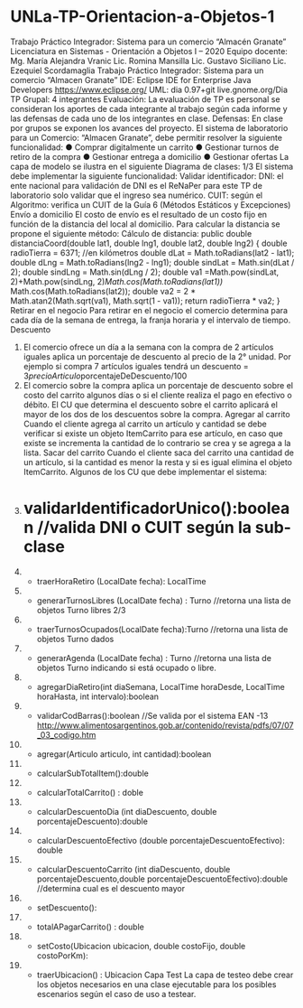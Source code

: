 # UNLa-TP-Orientacion-a-Objetos-1
Trabajo Práctico Integrador: Sistema para un comercio “Almacén Granate”
Licenciatura en Sistemas - Orientación a Objetos I – 2020
Equipo docente: Mg. María Alejandra Vranic
Lic. Romina Mansilla
Lic. Gustavo Siciliano
Lic. Ezequiel Scordamaglia
Trabajo Práctico Integrador: Sistema para un comercio “Almacen Granate”
IDE: Eclipse IDE for Enterprise Java Developers https://www.eclipse.org/
UML: dia 0.97+git live.gnome.org/Dia
TP Grupal: 4 integrantes
Evaluación: La evaluación de TP es personal se consideran los aportes de cada integrante al
trabajo según cada informe y las defensas de cada uno de los integrantes en clase.
Defensas: En clase por grupos se exponen los avances del proyecto.
El sistema de laboratorio para un Comercio: “Almacen Granate”, debe permitir resolver la siguiente
funcionalidad:
● Comprar digitalmente un carrito
● Gestionar turnos de retiro de la compra
● Gestionar entrega a domicilio
● Gestionar ofertas
La capa de modelo se ilustra en el siguiente Diagrama de clases:
1/3
El sistema debe implementar la siguiente funcionalidad:
Validar identificador:
DNI: el ente nacional para validación de DNI es el ReNaPer para este TP de laboratorio solo
validar que el ingreso sea numérico.
CUIT: según el Algoritmo: verifica un CUIT de la Guía 6 (Métodos Estáticos y Excepciones)
Envío a domicilio
El costo de envío es el resultado de un costo fijo en función de la distancia del local al domicilio.
Para calcular la distancia se propone el siguiente método:
Cálculo de distancia:
public double distanciaCoord(double lat1, double lng1, double lat2, double lng2) {
double radioTierra = 6371; //en kilómetros
double dLat = Math.toRadians(lat2 - lat1);
double dLng = Math.toRadians(lng2 - lng1);
double sindLat = Math.sin(dLat / 2);
double sindLng = Math.sin(dLng / 2);
double va1 =Math.pow(sindLat, 2)+Math.pow(sindLng, 2)*Math.cos(Math.toRadians(lat1))*
Math.cos(Math.toRadians(lat2));
double va2 = 2 * Math.atan2(Math.sqrt(va1), Math.sqrt(1 - va1));
return radioTierra * va2;
}
Retirar en el negocio
Para retirar en el negocio el comercio determina para cada día de la semana de entrega, la franja
horaria y el intervalo de tiempo.
Descuento
1) El comercio ofrece un día a la semana con la compra de 2 artículos iguales aplica un
porcentaje de descuento al precio de la 2° unidad. Por ejemplo si compra 7 artículos
iguales tendrá un descuento = 3*precioArticulo*porcentajeDeDescuento/100
2) El comercio sobre la compra aplica un porcentaje de descuento sobre el costo del carrito
algunos días o si el cliente realiza el pago en efectivo o débito.
El CU que determina el descuento sobre el carrito aplicará el mayor de los dos de los descuentos
sobre la compra.
Agregar al carrito
Cuando el cliente agrega al carrito un artículo y cantidad se debe verificar si existe un objeto
ItemCarrito para ese artículo, en caso que existe se incrementa la cantidad de lo contrario se crea
y se agrega a la lista.
Sacar del carrito
Cuando el cliente saca del carrito una cantidad de un artículo, si la cantidad es menor la resta y si
es igual elimina el objeto ItemCarrito.
Algunos de los CU que debe implementar el sistema:
1) # validarIdentificadorUnico():boolean //valida DNI o CUIT según la sub-clase
2) + traerHoraRetiro (LocalDate fecha): LocalTime
3) + generarTurnosLibres (LocalDate fecha) : Turno //retorna una lista de objetos Turno libres
2/3
4) + traerTurnosOcupados(LocalDate fecha):Turno //retorna una lista de objetos Turno dados
5) + generarAgenda (LocalDate fecha) : Turno //retorna una lista de objetos Turno indicando
si está ocupado o libre.
6) + agregarDiaRetiro(int diaSemana, LocalTime horaDesde, LocalTime horaHasta, int
intervalo):boolean
7) + validarCodBarras():boolean //Se valida por el sistema EAN -13
http://www.alimentosargentinos.gob.ar/contenido/revista/pdfs/07/07_03_codigo.htm
8) + agregar(Articulo articulo, int cantidad):boolean
9) + calcularSubTotalItem():double
10) + calcularTotalCarrito() : doble
11) + calcularDescuentoDia (int diaDescuento, double porcentajeDescuento):double
12) + calcularDescuentoEfectivo (double porcentajeDescuentoEfectivo): double
13) + calcularDescuentoCarrito (int diaDescuento, double porcentajeDescuento,double
porcentajeDescuentoEfectivo):double //determina cual es el descuento mayor
14) + setDescuento():
15) + totalAPagarCarrito() : double
16) + setCosto(Ubicacion ubicacion, double costoFijo, double costoPorKm):
17) + traerUbicacion() : Ubicacion
Capa Test
La capa de testeo debe crear los objetos necesarios en una clase ejecutable para los posibles
escenarios según el caso de uso a testear.
